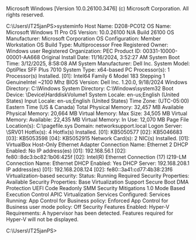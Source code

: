 Microsoft Windows [Version 10.0.26100.3476]
(c) Microsoft Corporation. All rights reserved.

C:\Users\IT25janPS>systeminfo
 Host Name:                     D208-PC012
 OS Name:                       Microsoft Windows 11 Pro
 OS Version:                    10.0.26100 N/A Build 26100
 OS Manufacturer:               Microsoft Corporation
 OS Configuration:              Member Workstation
 OS Build Type:                 Multiprocessor Free
 Registered Owner:              Windows user
 Registered Organization:       PEC
 Product ID:                    00331-10000-00001-AA668
 Original Install Date:         11/16/2024, 3:52:27 AM
 System Boot Time:              3/12/2025, 8:58:08 AM
 System Manufacturer:           Dell Inc.  System Model:                  OptiPlex SFF Plus 7010
 System Type:                   x64-based PC
 Processor(s):                  1 Processor(s) Installed.
                               [01]: Intel64 Family 6 Model 183 Stepping 1 GenuineIntel ~2100 Mhz
 BIOS Version:                  Dell Inc. 1.20.0, 9/18/2024
 Windows Directory:             C:\Windows
 System Directory:              C:\Windows\system32
 Boot Device:                   \Device\HarddiskVolume1
 System Locale:                 en-us;English (United States)
 Input Locale:                  en-us;English (United States)
 Time Zone:                     (UTC-05:00) Eastern Time (US & Canada)
 Total Physical Memory:         32,457 MB
 Available Physical Memory:     20,664 MB
 Virtual Memory: Max Size:      34,505 MB
 Virtual Memory: Available:     22,435 MB
 Virtual Memory: In Use:        12,070 MB
 Page File Location(s):         C:\pagefile.sys
 Domain:                        networksupport.local
 Logon Server:                  \\SRV01
 Hotfix(s):                     4 Hotfix(s) Installed.
                               [01]: KB5050577
                               [02]: KB5046683
                               [03]: KB5053598
                               [04]: KB5052915
 Network Card(s):               2 NIC(s) Installed.
                               [01]: VirtualBox Host-Only Ethernet Adapter
                                     Connection Name: Ethernet 2
                                     DHCP Enabled:    No
                                     IP address(es)
                                     [01]: 192.168.56.1
                                     [02]: fe80::8dc3:bc82:1b06:425f
                               [02]: Intel(R) Ethernet Connection (17) I219-LM
                                     Connection Name: Ethernet
                                     DHCP Enabled:    Yes
                                     DHCP Server:     192.168.208.1
                                     IP address(es)
                                     [01]: 192.168.208.124
                                     [02]: fe80::3a41:cd77:4b38:23f6
  Virtualization-based security: Status: Running
                               Required Security Properties:
                               Available Security Properties:
                                     Base Virtualization Support
                                     Secure Boot
                                     DMA Protection
                                     UEFI Code Readonly
                                     SMM Security Mitigations 1.0
                                     Mode Based Execution Control
                                     APIC Virtualization
                               Services Configured:
                               Services Running:
                               App Control for Business policy: Enforced
                               App Control for Business user mode policy: Off
                               Security Features Enabled:
 Hyper-V Requirements:          A hypervisor has been detected. Features required for Hyper-V will not be displayed.

C:\Users\IT25janPS>
